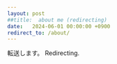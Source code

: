 ```yaml
---
layout: post
##title:  about me (redirecting)
date:   2024-06-01 00:00:00 +0900
redirect_to: /about/
---
```


転送します。
Redirecting.
